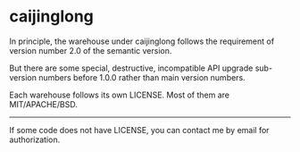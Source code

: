 # caijinglong
In principle, the warehouse under caijinglong follows the requirement of version number 2.0 of the semantic version.

But there are some special, destructive, incompatible API upgrade sub-version numbers before 1.0.0 rather than main version numbers.

Each warehouse follows its own LICENSE.
Most of them are MIT/APACHE/BSD.

----

If some code does not have LICENSE, you can contact me by email for authorization.
